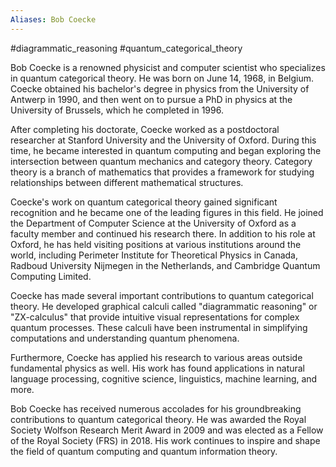 ```yaml
---
Aliases: Bob Coecke
---
```

#diagrammatic_reasoning #quantum_categorical_theory

Bob Coecke is a renowned physicist and computer scientist who specializes in quantum categorical theory. He was born on June 14, 1968, in Belgium. Coecke obtained his bachelor's degree in physics from the University of Antwerp in 1990, and then went on to pursue a PhD in physics at the University of Brussels, which he completed in 1996.

After completing his doctorate, Coecke worked as a postdoctoral researcher at Stanford University and the University of Oxford. During this time, he became interested in quantum computing and began exploring the intersection between quantum mechanics and category theory. Category theory is a branch of mathematics that provides a framework for studying relationships between different mathematical structures.

Coecke's work on quantum categorical theory gained significant recognition and he became one of the leading figures in this field. He joined the Department of Computer Science at the University of Oxford as a faculty member and continued his research there. In addition to his role at Oxford, he has held visiting positions at various institutions around the world, including Perimeter Institute for Theoretical Physics in Canada, Radboud University Nijmegen in the Netherlands, and Cambridge Quantum Computing Limited.

Coecke has made several important contributions to quantum categorical theory. He developed graphical calculi called "diagrammatic reasoning" or "ZX-calculus" that provide intuitive visual representations for complex quantum processes. These calculi have been instrumental in simplifying computations and understanding quantum phenomena.

Furthermore, Coecke has applied his research to various areas outside fundamental physics as well. His work has found applications in natural language processing, cognitive science, linguistics, machine learning, and more.

Bob Coecke has received numerous accolades for his groundbreaking contributions to quantum categorical theory. He was awarded the Royal Society Wolfson Research Merit Award in 2009 and was elected as a Fellow of the Royal Society (FRS) in 2018. His work continues to inspire and shape the field of quantum computing and quantum information theory.

